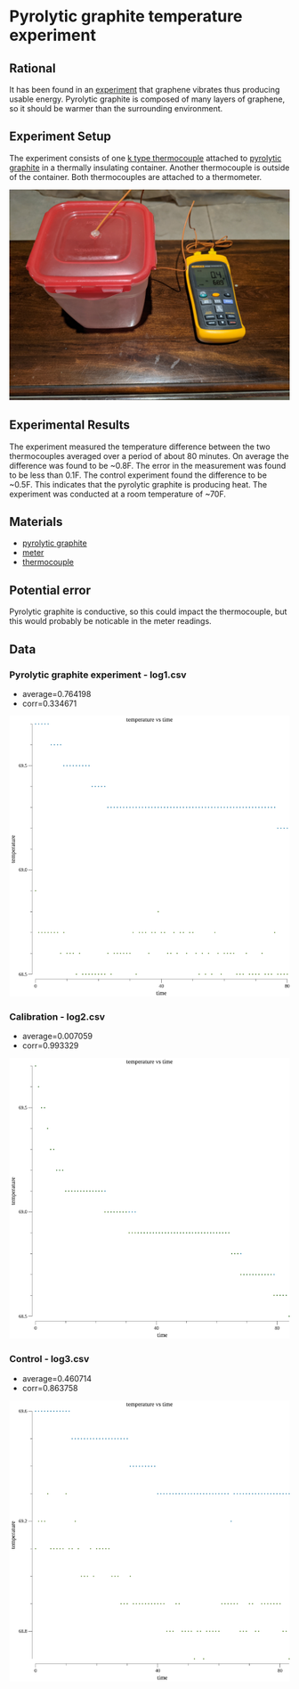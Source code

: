 # Pyrolytic graphite temperature experiment

## Rational
It has been found in an
[experiment](https://www.nextbigfuture.com/2020/10/tiny-energy-harvested-from-brownian-motion-could-replace-low-power-batteries.html)
that graphene vibrates thus producing usable energy.
Pyrolytic graphite is composed of many layers of graphene, so it should be warmer than the
surrounding environment.

## Experiment Setup
The experiment consists of one [k type thermocouple](https://en.wikipedia.org/wiki/Thermocouple#Type_K) attached to
[pyrolytic graphite](https://en.wikipedia.org/wiki/Pyrolytic_carbon) in a thermally
insulating container. Another thermocouple is outside of the container. Both thermocouples are
attached to a thermometer.

![setup](setup.png?raw=true)

## Experimental Results
The experiment measured the temperature difference between the two thermocouples averaged over a period
of about 80 minutes. On average the difference was found to be ~0.8F. The error in the measurement was
found to be less than 0.1F. The control experiment found the difference to be ~0.5F. This indicates that
the pyrolytic graphite is producing heat. The experiment was conducted at a room temperature of ~70F.

## Materials
* [pyrolytic graphite](https://unitednuclear.com/index.php?main_page=product_info&cPath=16_17_69&products_id=527)
* [meter](https://www.fluke.com/en-us/product/temperature-measurement/ir-thermometers/fluke-54-ii)
* [thermocouple](https://www.fluke.com/en-us/product/accessories/probes/fluke-80pk-1)

## Potential error
Pyrolytic graphite is conductive, so this could impact the thermocouple, but this would probably be noticable
in the meter readings.

## Data

### Pyrolytic graphite experiment - log1.csv
* average=0.764198
* corr=0.334671

![log1.csv](log1.png?raw=true)

### Calibration - log2.csv
* average=0.007059
* corr=0.993329

![log2.csv](log2.png?raw=true)

### Control - log3.csv
* average=0.460714
* corr=0.863758

![log3.csv](log3.png?raw=true)


